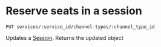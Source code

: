 # Reserve seats in a session

    PUT services/:service_id/channel-types/:channel_type_id
    
Updates a [Session]. Returns the updated object 



[Session]: /theater-reservations/API%20Documentation/sessions/README.md
